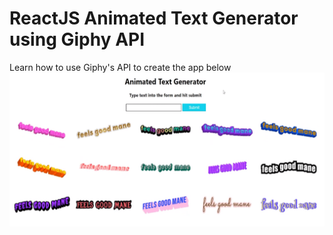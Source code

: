 # ReactJS Animated Text Generator using Giphy API
Learn how to use Giphy's API to create the app below
![app image](img-app-demo.PNG)


